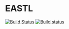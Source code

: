 # EASTL
[![Build Status](https://travis-ci.org/theryee/EASTL.svg?branch=master)](https://travis-ci.org/theryee/EASTL)
[![Build status](https://ci.appveyor.com/api/projects/status/59y2jgrsnnmhr075?svg=true)](https://ci.appveyor.com/project/theryee/eastl)
